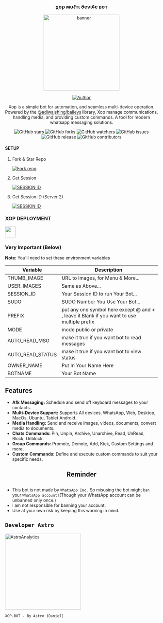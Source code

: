 <h3 align="center"> χσρ мυℓтι ∂єνι¢є вσт </h3>
<p align="center">
  <img src="https://raw.githubusercontent.com/AstroAnalytics/XopBot/main/source/images/logo3.jpg" alt="banner" width="250">
</p>
<p align="center">
<a href="https://whatsapp.com/channel/0029VaPGt3QEwEjpBXT4Rv0z"><img title="Author" src="https://img.shields.io/badge/XOP-BOT-black?style=for-the-badge&logo=whatsapp"></a>
<p/>
<p align="center">
  Xop is a simple bot for automation, and seamless multi-device operation. Powered by the <a href="https://github.com/adiwajshing/Baileys">@adiwajshing/baileys</a> library, Xop  manage communications, handling media, and providing custom commands. A tool for modern whatsapp messaging solutions.
</p>

<p align="center">
  <img src="https://img.shields.io/github/stars/AstroAnalytics/XopBot?style=for-the-badge" alt="GitHub stars">
  <img src="https://img.shields.io/github/forks/AstroAnalytics/XopBot?style=for-the-badge" alt="GitHub forks">
  <img src="https://img.shields.io/github/watchers/AstroAnalytics/XopBot?style=for-the-badge" alt="GitHub watchers">
  <img src="https://img.shields.io/github/issues/AstroAnalytics/XopBot?style=for-the-badge" alt="GitHub issues">
  <img src="https://img.shields.io/github/v/release/AstroAnalytics/XopBot?style=for-the-badge" alt="GitHub release">
  <img src="https://img.shields.io/github/contributors/AstroAnalytics/XopBot?style=for-the-badge" alt="GitHub contributors">
</p>

#### SETUP

1. Fork & Star Repo
   <br>

   <a href='https://github.com/AstroAnalytics/XopBot/fork' target="_blank"><img alt='Fork repo' src='https://img.shields.io/badge/Fork Repo-100000?style=for-the-badge&logo=scan&logoColor=white&labelColor=black&color=black'/></a>

2. Get Session
   <br>

   <a href='https://astroanalytics.github.io/XopBot/' target="_blank"><img alt='SESSION ID' src='https://img.shields.io/badge/Session_id 1-100000?style=for-the-badge&logo=scan&logoColor=white&labelColor=black&color=black'/></a>

3. Get Session ID (Server 2)
   <br>

   <a href='https://astroanalytics.github.io/XopBot/' target="_blank"><img alt='SESSION ID' src='https://img.shields.io/badge/Session_id 2-100000?style=for-the-badge&logo=scan&logoColor=white&labelColor=black&color=black'/></a>

### XOP DEPLOYMENT

<p><a href="https://astroanalytics.github.io/XopBot/"> <img src="https://img.shields.io/badge/Deployment Platforms-black?style=for-the-badge&logo=rocket" height="35"/></a></p>


### Very Important (Below)

**Note:** You'll need to set these environment variables 

| Variable | Description 
|---|---|
| THUMB_IMAGE | URL to Images, for Menu & More... | 
| USER_IMAGES | Same as Above... | 
| SESSION_ID | Your Session ID to run Your Bot... | 
| SUDO | SUDO Number You Use Your Bot... | 
| PREFIX | put any one symbol here except @ and + , leave it Blank if you want to use multiple prefix |
| MODE | mode public or private |
| AUTO_READ_MSG | make it true if you want bot to read messages |
| AUTO_READ_STATUS | make it true if you want bot to view status | 
| OWNER_NAME | Put In Your Name Here | 
| BOTNAME | Your Bot Name | 


## Features

- **Afk Messaging:** Schedule and send off keyboard messages to your contacts.
- **Multi-Device Support:** Supports All devices, WhatsApp, Web, Desktop, MacOs, Ubuntu, Tablet Android.
- **Media Handling:** Send and receive images, videos, documents, convert media to documents.
- **Chats Commands:** Pin, Unpin, Archive, Unarchive, Read, UnRead, Block, Unblock.
- **Group Commands:** Promote, Demote, Add, Kick, Custom Settings and more.
- **Custom Commands:** Define and execute custom commands to suit your specific needs.


<h2 align="center">  Reminder
</h2>
   
## 
- This bot is not made by `WhatsApp Inc.` So misusing the bot might `ban` your `WhatsApp account!`(Though your WhatsApp account can be unbanned only once.)
- I am not responsible for banning your account.
- Use at your own risk by keeping this warning in mind.



## `Developer Astro` 
<a href="https://github.com/AstroAnalytics"><img src="https://avatars.githubusercontent.com/u/175747986?v=4" width="250" height="250" alt="AstroAnalytics"/></a>
  
`XOP-BOT - By Astro (Daniel)`
